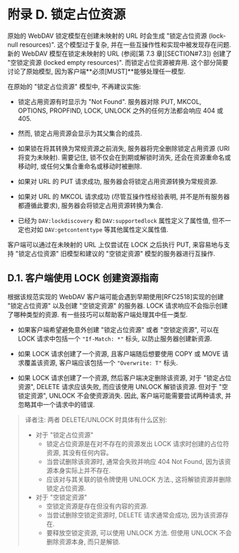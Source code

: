 # 附录 D. 锁定占位资源

原始的 WebDAV 锁定模型在创建未映射的 URL 时会生成 "锁定占位资源 (lock-null resources)".
这个模型过于复杂, 并在一些互操作性和实现中被发现存在问题. 新的 WebDAV 模型在锁定未映射的 URL
(参阅[第 7.3 章][SECTION#7.3]) 创建了 "空锁定资源 (locked empty resources)".
而锁定占位资源被弃用. 这个部分简要讨论了原始模型, 因为客户端**必须[MUST]**能够处理任一模型.

在原始的 "锁定占位资源" 模型中, 不再建议实施:

- 锁定占用资源有时显示为 "Not Found". 服务器对除 PUT, MKCOL, OPTIONS, PROPFIND,
  LOCK, UNLOCK 之外的任何方法都会响应 404 或 405.

- 然而, 锁定占用资源会显示为其父集合的成员.

- 如果锁在将其转换为常规资源之前消失, 服务器将完全删除锁定占用资源 (URI 将变为未映射).
  需要记住, 锁不仅会在到期或解锁时消失, 还会在资源重命名或移动时,
  或任何父集合重命名或移动时被删除.

- 如果对 URL 的 PUT 请求成功, 服务器会将锁定占用资源转换为常规资源.

- 如果对 URL 的 MKCOL 请求成功 (尽管互操作性经验表明, 并不是所有服务器都遵循此要求),
  服务器会将锁定占用资源转换为集合.

- 已经为 `DAV:lockdiscovery` 和 `DAV:supportedlock` 属性定义了属性值,
  但不一定也对如 `DAV:getcontenttype` 等其他属性定义属性值.

客户端可以通过在未映射的 URL 上仅尝试在 LOCK 之后执行 PUT,
来容易地与支持 "锁定占位资源" 旧模型和建议的 "空锁定资源" 模型的服务器进行互操作.

## D.1. 客户端使用 LOCK 创建资源指南

根据该规范实现的 WebDAV 客户端可能会遇到早期使用[RFC2518]实现的创建 "锁定占位资源"
以及创建 "空锁定资源" 的服务器. LOCK 请求响应不会指示创建了哪种类型的资源.
有一些技巧可以帮助客户端处理其中任一类型.

- 如果客户端希望避免意外创建 "锁定占位资源" 或者 "空锁定资源",
  可以在 LOCK 请求中包括一个 `"If-Match: *"` 标头, 以防止服务器创建新资源.

- 如果 LOCK 请求创建了一个资源, 且客户端随后想要使用 COPY 或 MOVE 请求覆盖该资源,
  客户端应该包括一个 `"Overwrite: T"` 标头.

- 如果 LOCK 请求创建了一个资源, 然后客户端决定删除该资源, 对于 "锁定占位资源",
  DELETE 请求应该失败, 而应该使用 UNLOCK 解锁该资源. 但对于 "空锁定资源",
  UNLOCK 不会使资源消失. 因此, 客户端可能需要尝试两种请求, 并忽略其中一个请求中的错误.

> 译者注: 两者 DELETE/UNLOCK 时具体有什么区别:
>
> - 对于 "锁定占位资源"
>   - 锁定占位资源是在对不存在的资源发出 LOCK 请求时创建的占位符资源, 其没有任何内容。
>   - 当尝试删除该资源时, 通常会失败并响应 404 Not Found, 因为该资源本身实际上并不存在.
>   - 应该对与其关联的锁令牌使用 UNLOCK 方法., 这将解锁资源并删除锁定占位资源.
> - 对于 "空锁定资源"
>   - 空锁定资源是存在但没有内容的资源.
>   - 当尝试删除空锁定资源时, DELETE 请求通常会成功, 因为该资源存在.
>   - 要释放空锁定资源, 可以使用 UNLOCK 方法. 但使用 UNLOCK 不会删除资源本身, 而只是解锁.
